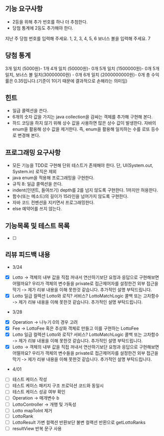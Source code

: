 ## 기능 요구사항
* 2등을 위해 추가 번호를 하나 더 추첨한다.
* 당첨 통계에 2등도 추가해야 한다.

지난 주 당첨 번호를 입력해 주세요.
  1, 2, 3, 4, 5, 6
  보너스 볼을 입력해 주세요.
  7

당첨 통계
---------
3개 일치 (5000원)- 1개
4개 일치 (50000원)- 0개
5개 일치 (1500000원)- 0개
5개 일치, 보너스 볼 일치(30000000원) - 0개
6개 일치 (2000000000원)- 0개
총 수익률은 0.35입니다.(기준이 1이기 때문에 결과적으로 손해라는 의미임)

## 힌트
* 일급 콜렉션을 쓴다.
* 6개의 숫자 값을 가지는 java collection을 감싸는 객체를 추가해 구현해 본다.
* 하드 코딩을 하지 않기 위해 상수 값을 사용하면 많은 상수 값이 발생한다. 자바의 enum을 활용해 상수 값을 제거한다. 즉, enum을 활용해 일치하는 수를 로또 등수로 변경해 본다.

## 프로그래밍 요구사항
* 모든 기능을 TDD로 구현해 단위 테스트가 존재해야 한다. 단, UI(System.out, System.in) 로직은 제외
* java enum을 적용해 프로그래밍을 구현한다.
* 규칙 8: 일급 콜렉션을 쓴다.
* indent(인덴트, 들여쓰기) depth를 2를 넘지 않도록 구현한다. 1까지만 허용한다.
* 함수(또는 메소드)의 길이가 15라인을 넘어가지 않도록 구현한다.
* 자바 코드 컨벤션을 지키면서 프로그래밍한다.
* else 예약어를 쓰지 않는다.


## 기능목록 및 테스트 목록
- [ ] 


## 리뷰 피드백 내용
- 3/24
- [X] Lotto -> 객체의 내부 값을 직접 꺼내서 연산하기보단 요청과 응답으로 구현해보면 어떨까요? 우리가 객체의 변수들을 private로 접근제어자를 설정한건 외부 접근을 막기 -> 제가 리뷰 내용을 이해 못한것 같습니다. 추가적인 설명 부탁드립니다.
- [X] Lotto 일급 컬렉션 Lotto와 로직? 서비스? LottoMatchLogic 콜백 또는 고차함수 -> 제가 리뷰 내용을 이해 못한것 같습니다. 추가적인 설명 부탁드립니다.
- 3/28
- [X] Operation -> 나누기 0의 경우 고려
- [X] Fee -> LottoFee 혹은 추상화 객체로 만들고 이를 구현하는 LottoFee
- [X] Lotto 일급 컬렉션 Lotto와 로직? 서비스? LottoMatchLogic 콜백 또는 고차함수 -> 제가 리뷰 내용을 이해 못한것 같습니다. 추가적인 설명 부탁드립니다.
- [X] Lotto -> 객체의 내부 값을 직접 꺼내서 연산하기보단 요청과 응답으로 구현해보면 어떨까요? 우리가 객체의 변수들을 private로 접근제어자를 설정한건 외부 접근을 막기 -> 제가 리뷰 내용을 이해 못한것 같습니다. 추가적인 설명 부탁드립니다.
- 4/01
- [ ] 테스트 케이스 작성
- [ ] 테스트 케이스 패키지 구조 프로덕션 코드와 동일시
- [ ] 테스트 케이스 성공 여부 확인
- [ ] Operation -> 매개변수 b
- [ ] LottoController -> 개행 및 가독성
- [ ] Lotto mapToInt 제거
- [ ] LottoRank 
- [ ] LottoResult 가변 컬랙션 반환보단 불변 컬랙션 반환으로 getLottoRanks
- [ ] resultView 반복 문구 사용